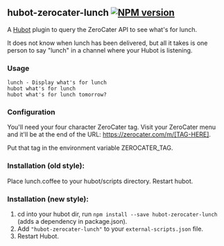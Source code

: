 ## hubot-zerocater-lunch [![NPM version](https://badge.fury.io/js/hubot-zerocater-lunch.png)](http://badge.fury.io/js/hubot-zerocater-lunch)

A [Hubot](https://github.com/github/hubot) plugin to query the ZeroCater API to see what's for lunch.

It does not know when lunch has been delivered, but all it takes is one person to say "lunch"
in a channel where your Hubot is listening.

### Usage

    lunch - Display what's for lunch
    hubot what's for lunch
    hubot what's for lunch tomorrow?

### Configuration

You'll need your four character ZeroCater tag.  Visit your ZeroCater menu and it'll
be at the end of the URL: https://zerocater.com/m/[TAG-HERE].

Put that tag in the environment variable ZEROCATER_TAG. 

### Installation (old style):

Place lunch.coffee to your hubot/scripts directory. Restart hubot.

### Installation (new style):

1. cd into your hubot dir, run `npm install --save hubot-zerocater-lunch` (adds a dependency in package.json).
2. Add `"hubot-zerocater-lunch"` to your `external-scripts.json` file.
3. Restart Hubot.
